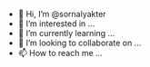 - 👋 Hi, I’m @sornalyakter
- 👀 I’m interested in ...
- 🌱 I’m currently learning ...
- 💞️ I’m looking to collaborate on ...
- 📫 How to reach me ...

<!---
sornalyakter/sornalyakter is a ✨ special ✨ repository because its `README.md` (this file) appears on your GitHub profile.
You can click the Preview link to take a look at your changes.
--->
